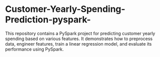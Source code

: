 # Customer-Yearly-Spending-Prediction-pyspark-
This repository contains a PySpark project for predicting customer yearly spending based on various features. It demonstrates how to preprocess data, engineer features, train a linear regression model, and evaluate its performance using PySpark.
